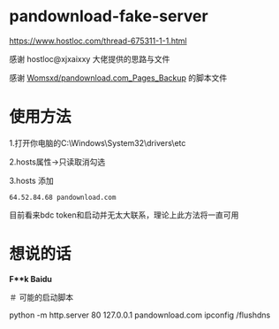 # pandownload-fake-server
https://www.hostloc.com/thread-675311-1-1.html

感谢 hostloc@xjxaixxy 大佬提供的思路与文件

感谢 [Womsxd/pandownload.com_Pages_Backup](https://github.com/Womsxd/pandownload.com_Pages_Backup) 的脚本文件
# 使用方法
1.打开你电脑的C:\Windows\System32\drivers\etc

2.hosts属性->只读取消勾选

3.hosts 添加
```
64.52.84.68 pandownload.com
```

目前看来bdc token和启动并无太大联系，理论上此方法将一直可用
# 想说的话
**F\*\*k Baidu**

＃ 可能的启动脚本

python -m http.server 80
127.0.0.1 pandownload.com
ipconfig /flushdns
